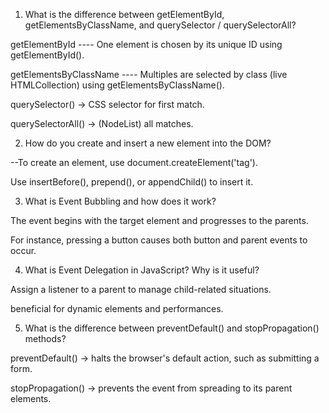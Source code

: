 1. What is the difference between getElementById, getElementsByClassName, and querySelector / querySelectorAll?

 getElementById  ----  One element is chosen by its unique ID using getElementById().

 getElementsByClassName ----  Multiples are selected by class (live HTMLCollection) using getElementsByClassName().

 querySelector() → CSS selector for first match.

 querySelectorAll() → (NodeList) all matches.

 

 2. How do you create and insert a new element into the DOM?

 --To create an element, use document.createElement('tag').

 Use insertBefore(), prepend(), or appendChild() to insert it.

 

 3. What is Event Bubbling and how does it work?

 The event begins with the target element and progresses to the parents.

 For instance, pressing a button causes both button and parent events to occur.


 

 4. What is Event Delegation in JavaScript? Why is it useful?

 Assign a listener to a parent to manage child-related situations.

 beneficial for dynamic elements and performances.



 

 5. What is the difference between preventDefault() and stopPropagation() methods?

 preventDefault() → halts the browser's default action, such as submitting a form.

 stopPropagation() → prevents the event from spreading to its parent elements.

